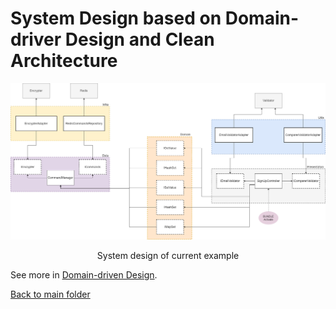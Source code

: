 
# System Design based on Domain-driver Design and Clean Architecture

![](./.github/Clean_Domain_driven_design_Example.png)
<p align="center"> System design of current example </p>

See more in [Domain-driven Design](https://www.amazon.com.br/Domain-driven-Design-Eric-Evans/dp/8576085046).

[Back to main folder](/../../tree/main)